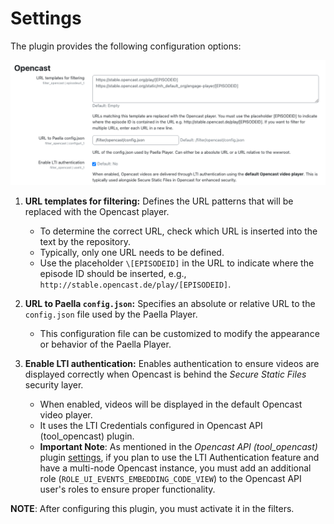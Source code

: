 # Settings

The plugin provides the following configuration options:

![Filter opencast configuration](../img/filter_config.png)


1. **URL templates for filtering:**
   Defines the URL patterns that will be replaced with the Opencast player.
   - To determine the correct URL, check which URL is inserted into the text by the repository.
   - Typically, only one URL needs to be defined.
   - Use the placeholder `\[EPISODEID]` in the URL to indicate where the episode ID should be inserted, e.g., `http://stable.opencast.de/play/[EPISODEID]`.

2. **URL to Paella `config.json`:**
   Specifies an absolute or relative URL to the `config.json` file used by the Paella Player.
   - This configuration file can be customized to modify the appearance or behavior of the Paella Player.

3. **Enable LTI authentication:**
   Enables authentication to ensure videos are displayed correctly when Opencast is behind the *Secure Static Files* security layer.
   - When enabled, videos will be displayed in the default Opencast video player.
   - It uses the LTI Credentials configured in Opencast API (tool_opencast) plugin.
   - **Important Note**: As mentioned in the _Opencast API (tool_opencast)_ plugin [settings](../tool/settings.md), if you plan to use the LTI Authentication feature and have a multi-node Opencast instance, you must add an additional role (`ROLE_UI_EVENTS_EMBEDDING_CODE_VIEW`) to the Opencast API user's roles to ensure proper functionality.

**NOTE**: After configuring this plugin, you must activate it in the filters.
